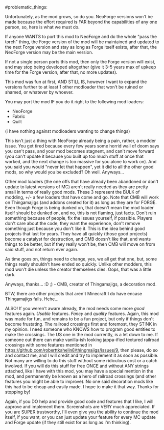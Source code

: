 #problematic_things:


Unfortunately, as the mod grows, so do you. NeoForge versions won't be made because the effort required is FAR beyond the capabilities of any one person, so, here is what we must do.

If anyone WANTS to port this mod to NeoForge and do the whole "pass the torch" thing, the Forge version of the mod will be maintained and updated to the next Forge version and stay as long as Forge itself exists, after that, the NeoForge version may be the main version.

If not a single person ports this mod, then only the Forge version will exist, and may stop being developed altogether (give it 3-5 years max of upkeep time for the Forge version, after that, no more updates).

This mod was fun at first, AND STILL IS, however I want to expand the versions further to at least 1 other modloader that won't be ruined or shamed, or whatever by whoever.

You may port the mod IF you do it right to the following mod loaders:
- NeoForge
- Fabric
- Quilt

(i have nothing against modloaders wanting to change things)

This isn't just a thing with NeoForge already being a pain, rather, a modder issue. You get tired because every few years some horrid wall of doom says you can't pass, and your mod becomes stagnent, and can't move forward (you can't update it because you built up too much stuff at once that worked, and the next change is too massive for you alone to work on). And you said you would "never let that happen", yet it did to all the other good mods, so why would you be excluded? Oh well. Anyways...

Other mod loaders (the one offs that have already been abandoned or don't update to latest versions of MC) aren't really needed as they are pretty small in terms of really good mods. These 3 represent the BULK of modding, +/- a few loaders that have come and go.
Note that CMB will work on Thingamajigs (and addons created for it) as long as they are for FORGE. Even though Forge is being dunked on, that doesn't mean the mod loader itself should be dunked on, and no, this is not flaming, just facts. Don't ruin something because of people, fix the issues yourself, if possible. Players don't care about the code, they want the experience, don't remove something just because you don't like it. This is the idea behind good projects that last for years. They have all quickly (those good projects) become a catalyst for destruction, and CMB doesn't like that, and wants things to be better, but if they really won't be, then CMB will move on from said stuff, and not return ever again.

As time goes on, things need to change, yes, we all get that one, but, some things really shouldn't have ended so quickly. 
Unlike other modders, this mod won't die unless the creator themselves dies. Oops, that was a little dark.

Anyways, thanks... :D ;) - CMB, creator of Thingamajigs, a decoration mod.

BTW, there are other projects that aren't Minecraft I do have encase Thingamajigs fails. Hehe...



ALSO! If you weren't aware already, the mod needs some more *good* features again. *Usable* features. *Fancy* and *quality* features. Again, this mod was made for fun, and remains to be a fun project, but only if things don't become frustating. The railroad crossings first and foremost, they STINK in my opinion. I need someone who KNOWS how to program good entities to make the crossings. The US one in the mod currently, is a let down to me. If someone out there can make vanilla-ish looking jappa-ified textured railroad crossings with some features mentioned in https://github.com/roberttkahelin8/thingmajigs/issues/9, then please, do so and contact me, and I will credit and try to implement it as soon as possible. Not many are willing to do this stuff without some ridiculous cost or a catch involved. If you will do this stuff for free ONCE and without ANY strings attached, like I have with this mod, you may have a special mention in the mod, and permanently be known as a hero of railroad crossings (and other features you might be able to improve). No one said decoration mods like this had to be cheap and easily made. I hope to make it that way. Thanks for stopping by!

Again, if you DO help and provide good code and features that I like, I will approve and implement them. Screenshots are VERY much appreciated. If you are SUPER trustworthy, I'll even give you the ability to continue the mod itself, if you want, or you can just update your feature for every MC update and Forge update (if they still exist for as long as I'm thinking).
